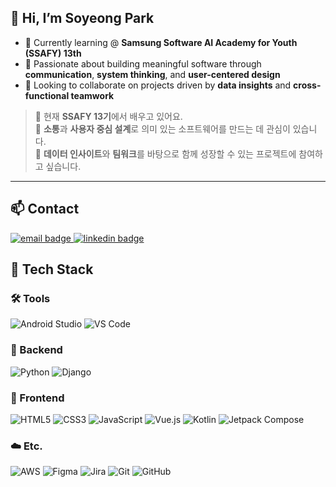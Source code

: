 ## 👋 Hi, I’m Soyeong Park

- 🌱 Currently learning @ **Samsung Software AI Academy for Youth (SSAFY) 13th**  
- 👀 Passionate about building meaningful software through **communication**, **system thinking**, and **user-centered design**  
- 💞️ Looking to collaborate on projects driven by **data insights** and **cross-functional teamwork**

> 🌱 현재 **SSAFY 13기**에서 배우고 있어요.  
> 👀 **소통**과 **사용자 중심 설계**로 의미 있는 소프트웨어를 만드는 데 관심이 있습니다.  
> 💞️ **데이터 인사이트**와 **팀워크**를 바탕으로 함께 성장할 수 있는 프로젝트에 참여하고 싶습니다.  
---


## 📫 Contact

<a href="mailto:cindy0585@naver.com">
  <img src="https://img.shields.io/badge/Email-D14836?style=flat-square&logo=gmail&logoColor=white" alt="email badge"/>
</a>
<a href="https://www.linkedin.com/in/so-yeong-park-462359220/" target="_blank">
  <img src="https://img.shields.io/badge/LinkedIn-Connect-0A66C2?style=flat-square&logo=linkedin&logoColor=white" alt="linkedin badge"/>
</a>



## 🚀 Tech Stack

### 🛠️ Tools
![Android Studio](https://img.shields.io/badge/Android_Studio-3DDC84?style=flat-square&logo=android-studio&logoColor=white)
![VS Code](https://img.shields.io/badge/VS_Code-007ACC?style=flat-square&logo=visual-studio-code&logoColor=white)

### 🧩 Backend
![Python](https://img.shields.io/badge/Python-3776AB?style=flat-square&logo=python&logoColor=white)
![Django](https://img.shields.io/badge/Django-092E20?style=flat-square&logo=django&logoColor=white)

### 🎨 Frontend
![HTML5](https://img.shields.io/badge/HTML5-E34F26?style=flat-square&logo=html5&logoColor=white)
![CSS3](https://img.shields.io/badge/CSS3-1572B6?style=flat-square&logo=css3&logoColor=white)
![JavaScript](https://img.shields.io/badge/JavaScript-F7DF1E?style=flat-square&logo=javascript&logoColor=black)
![Vue.js](https://img.shields.io/badge/Vue.js-4FC08D?style=flat-square&logo=vue.js&logoColor=white)
![Kotlin](https://img.shields.io/badge/Kotlin-7F52FF?style=flat-square&logo=kotlin&logoColor=white)
![Jetpack Compose](https://img.shields.io/badge/Jetpack_Compose-4285F4?style=flat-square&logo=jetpack-compose&logoColor=white)

### ☁️ Etc.
![AWS](https://img.shields.io/badge/AWS-232F3E?style=flat-square&logo=amazon-aws&logoColor=white)
![Figma](https://img.shields.io/badge/Figma-F24E1E?style=flat-square&logo=figma&logoColor=white)
![Jira](https://img.shields.io/badge/Jira-0052CC?style=flat-square&logo=jira&logoColor=white)
![Git](https://img.shields.io/badge/Git-F05032?style=flat-square&logo=git&logoColor=white)
![GitHub](https://img.shields.io/badge/GitHub-181717?style=flat-square&logo=github&logoColor=white)



<!---
cynapse-zip/cynapse-zip is a ✨ special ✨ repository because its `README.md` (this file) appears on your GitHub profile.
You can click the Preview link to take a look at your changes.
--->
